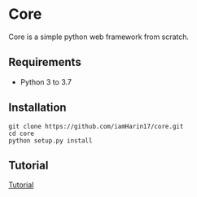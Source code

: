 # Core
Core is a simple python web framework from scratch.

## Requirements
* Python 3 to 3.7

## Installation
```
git clone https://github.com/iamHarin17/core.git
cd core
python setup.py install
```
## Tutorial
[Tutorial](https://github.com/iamHarin17/core/blob/master/docs/tutorial.md#installation)

